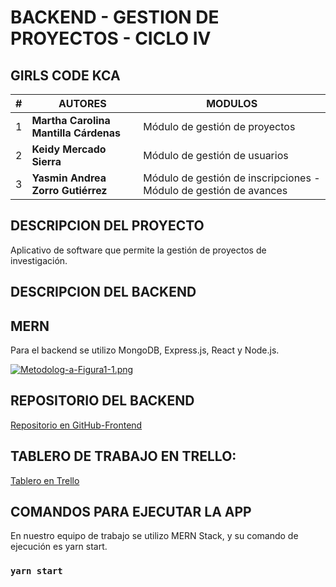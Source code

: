 # **BACKEND - GESTION DE PROYECTOS - CICLO IV**
## **GIRLS CODE KCA**

| **#**|**AUTORES** | **MODULOS** |
| ---|---| --- |
| 1 |**Martha Carolina Mantilla Cárdenas**  | Módulo de gestión de proyectos |
| 2 |**Keidy Mercado Sierra**  | Módulo de gestión de usuarios |
| 3 |**Yasmin Andrea Zorro Gutiérrez**  | Módulo de gestión de inscripciones - Módulo de gestión de avances |

## **DESCRIPCION DEL PROYECTO**
Aplicativo de software que permite la gestión de proyectos de investigación. 

## **DESCRIPCION DEL BACKEND**
## MERN
Para el backend se utilizo MongoDB, Express.js, React y Node.js.

[![Metodolog-a-Figura1-1.png](https://i.postimg.cc/SsVnNnsm/Metodolog-a-Figura1-1.png)](https://postimg.cc/k66JTXKH)

## **REPOSITORIO DEL BACKEND**
[Repositorio en GitHub-Frontend](https://github.com/GirlsCodeKCA/back_project_girlscodekca)

## TABLERO DE TRABAJO EN TRELLO:
[Tablero en Trello](https://trello.com/b/E8PLlLxf/website-to-manage-research-projects)

## **COMANDOS PARA EJECUTAR LA APP**
En nuestro equipo de trabajo se utilizo MERN Stack, y su comando de ejecución es yarn start.

### `yarn start`

